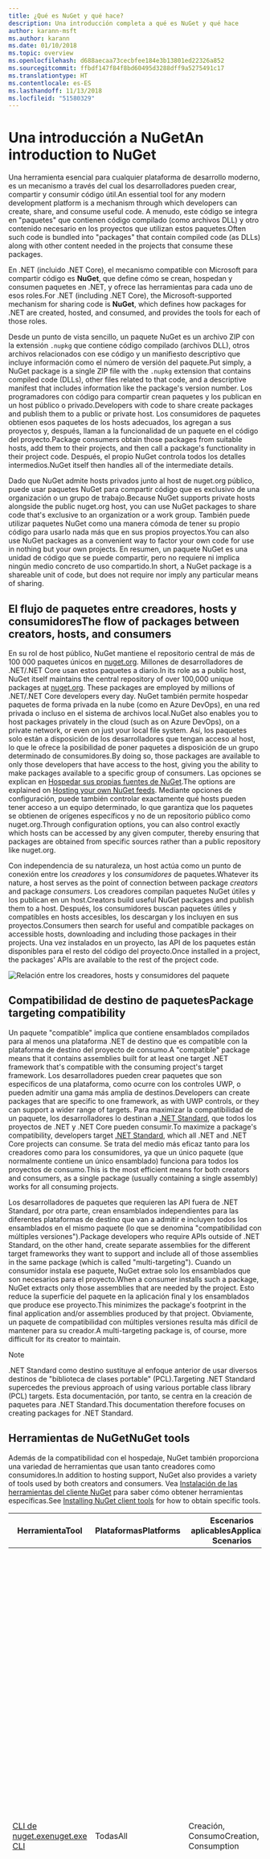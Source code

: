 ```yaml
---
title: ¿Qué es NuGet y qué hace?
description: Una introducción completa a qué es NuGet y qué hace
author: karann-msft
ms.author: karann
ms.date: 01/10/2018
ms.topic: overview
ms.openlocfilehash: d688aecaa73cecbfee184e3b13801ed22326a852
ms.sourcegitcommit: ffbdf147f84f8bd60495d3288dff9a5275491c17
ms.translationtype: HT
ms.contentlocale: es-ES
ms.lasthandoff: 11/13/2018
ms.locfileid: "51580329"
---
```

# <a name="an-introduction-to-nuget"></a><span data-ttu-id="79e32-103">Una introducción a NuGet</span><span class="sxs-lookup"><span data-stu-id="79e32-103">An introduction to NuGet</span></span>

<span data-ttu-id="79e32-104">Una herramienta esencial para cualquier plataforma de desarrollo moderno, es un mecanismo a través del cual los desarrolladores pueden crear, compartir y consumir código útil.</span><span class="sxs-lookup"><span data-stu-id="79e32-104">An essential tool for any modern development platform is a mechanism through which developers can create, share, and consume useful code.</span></span> <span data-ttu-id="79e32-105">A menudo, este código se integra en "paquetes" que contienen código compilado (como archivos DLL) y otro contenido necesario en los proyectos que utilizan estos paquetes.</span><span class="sxs-lookup"><span data-stu-id="79e32-105">Often such code is bundled into "packages" that contain compiled code (as DLLs) along with other content needed in the projects that consume these packages.</span></span>

<span data-ttu-id="79e32-106">En .NET (incluido .NET Core), el mecanismo compatible con Microsoft para compartir código es **NuGet**, que define cómo se crean, hospedan y consumen paquetes en .NET, y ofrece las herramientas para cada uno de esos roles.</span><span class="sxs-lookup"><span data-stu-id="79e32-106">For .NET (including .NET Core), the Microsoft-supported mechanism for sharing code is **NuGet**, which defines how packages for .NET are created, hosted, and consumed, and provides the tools for each of those roles.</span></span>

<span data-ttu-id="79e32-107">Desde un punto de vista sencillo, un paquete NuGet es un archivo ZIP con la extensión `.nupkg` que contiene código compilado (archivos DLL), otros archivos relacionados con ese código y un manifiesto descriptivo que incluye información como el número de versión del paquete.</span><span class="sxs-lookup"><span data-stu-id="79e32-107">Put simply, a NuGet package is a single ZIP file with the `.nupkg` extension that contains compiled code (DLLs), other files related to that code, and a descriptive manifest that includes information like the package's version number.</span></span> <span data-ttu-id="79e32-108">Los programadores con código para compartir crean paquetes y los publican en un host público o privado.</span><span class="sxs-lookup"><span data-stu-id="79e32-108">Developers with code to share create packages and publish them to a public or private host.</span></span> <span data-ttu-id="79e32-109">Los consumidores de paquetes obtienen esos paquetes de los hosts adecuados, los agregan a sus proyectos y, después, llaman a la funcionalidad de un paquete en el código del proyecto.</span><span class="sxs-lookup"><span data-stu-id="79e32-109">Package consumers obtain those packages from suitable hosts, add them to their projects, and then call a package's functionality in their project code.</span></span> <span data-ttu-id="79e32-110">Después, el propio NuGet controla todos los detalles intermedios.</span><span class="sxs-lookup"><span data-stu-id="79e32-110">NuGet itself then handles all of the intermediate details.</span></span>

<span data-ttu-id="79e32-111">Dado que NuGet admite hosts privados junto al host de nuget.org público, puede usar paquetes NuGet para compartir código que es exclusivo de una organización o un grupo de trabajo.</span><span class="sxs-lookup"><span data-stu-id="79e32-111">Because NuGet supports private hosts alongside the public nuget.org host, you can use NuGet packages to share code that's exclusive to an organization or a work group.</span></span> <span data-ttu-id="79e32-112">También puede utilizar paquetes NuGet como una manera cómoda de tener su propio código para usarlo nada más que en sus propios proyectos.</span><span class="sxs-lookup"><span data-stu-id="79e32-112">You can also use NuGet packages as a convenient way to factor your own code for use in nothing but your own projects.</span></span> <span data-ttu-id="79e32-113">En resumen, un paquete NuGet es una unidad de código que se puede compartir, pero no requiere ni implica ningún medio concreto de uso compartido.</span><span class="sxs-lookup"><span data-stu-id="79e32-113">In short, a NuGet package is a shareable unit of code, but does not require nor imply any particular means of sharing.</span></span>

## <a name="the-flow-of-packages-between-creators-hosts-and-consumers"></a><span data-ttu-id="79e32-114">El flujo de paquetes entre creadores, hosts y consumidores</span><span class="sxs-lookup"><span data-stu-id="79e32-114">The flow of packages between creators, hosts, and consumers</span></span>

<span data-ttu-id="79e32-115">En su rol de host público, NuGet mantiene el repositorio central de más de 100 000 paquetes únicos en [nuget.org](https://www.nuget.org). Millones de desarrolladores de .NET/.NET Core usan estos paquetes a diario.</span><span class="sxs-lookup"><span data-stu-id="79e32-115">In its role as a public host, NuGet itself maintains the central repository of over 100,000 unique packages at [nuget.org](https://www.nuget.org). These packages are employed by millions of .NET/.NET Core developers every day.</span></span> <span data-ttu-id="79e32-116">NuGet también permite hospedar paquetes de forma privada en la nube (como en Azure DevOps), en una red privada o incluso en el sistema de archivos local.</span><span class="sxs-lookup"><span data-stu-id="79e32-116">NuGet also enables you to host packages privately in the cloud (such as on Azure DevOps), on a private network, or even on just your local file system.</span></span> <span data-ttu-id="79e32-117">Así, los paquetes solo están a disposición de los desarrolladores que tengan acceso al host, lo que le ofrece la posibilidad de poner paquetes a disposición de un grupo determinado de consumidores.</span><span class="sxs-lookup"><span data-stu-id="79e32-117">By doing so, those packages are available to only those developers that have access to the host, giving you the ability to make packages available to a specific group of consumers.</span></span> <span data-ttu-id="79e32-118">Las opciones se explican en [Hospedar sus propias fuentes de NuGet](hosting-packages/overview.md).</span><span class="sxs-lookup"><span data-stu-id="79e32-118">The options are explained on [Hosting your own NuGet feeds](hosting-packages/overview.md).</span></span> <span data-ttu-id="79e32-119">Mediante opciones de configuración, puede también controlar exactamente qué hosts pueden tener acceso a un equipo determinado, lo que garantiza que los paquetes se obtienen de orígenes específicos y no de un repositorio público como nuget.org.</span><span class="sxs-lookup"><span data-stu-id="79e32-119">Through configuration options, you can also control exactly which hosts can be accessed by any given computer, thereby ensuring that packages are obtained from specific sources rather than a public repository like nuget.org.</span></span>

<span data-ttu-id="79e32-120">Con independencia de su naturaleza, un host actúa como un punto de conexión entre los *creadores* y los *consumidores* de paquetes.</span><span class="sxs-lookup"><span data-stu-id="79e32-120">Whatever its nature, a host serves as the point of connection between package *creators* and package *consumers*.</span></span> <span data-ttu-id="79e32-121">Los creadores compilan paquetes NuGet útiles y los publican en un host.</span><span class="sxs-lookup"><span data-stu-id="79e32-121">Creators build useful NuGet packages and publish them to a host.</span></span> <span data-ttu-id="79e32-122">Después, los consumidores buscan paquetes útiles y compatibles en hosts accesibles, los descargan y los incluyen en sus proyectos.</span><span class="sxs-lookup"><span data-stu-id="79e32-122">Consumers then search for useful and compatible packages on accessible hosts, downloading and including those packages in their projects.</span></span> <span data-ttu-id="79e32-123">Una vez instalados en un proyecto, las API de los paquetes están disponibles para el resto del código del proyecto.</span><span class="sxs-lookup"><span data-stu-id="79e32-123">Once installed in a project, the packages' APIs are available to the rest of the project code.</span></span>

![Relación entre los creadores, hosts y consumidores del paquete](media/nuget-roles.png)

## <a name="package-targeting-compatibility"></a><span data-ttu-id="79e32-125">Compatibilidad de destino de paquetes</span><span class="sxs-lookup"><span data-stu-id="79e32-125">Package targeting compatibility</span></span>

<span data-ttu-id="79e32-126">Un paquete "compatible" implica que contiene ensamblados compilados para al menos una plataforma .NET de destino que es compatible con la plataforma de destino del proyecto de consumo.</span><span class="sxs-lookup"><span data-stu-id="79e32-126">A "compatible" package means that it contains assemblies built for at least one target .NET framework that's compatible with the consuming project's target framework.</span></span> <span data-ttu-id="79e32-127">Los desarrolladores pueden crear paquetes que son específicos de una plataforma, como ocurre con los controles UWP, o pueden admitir una gama más amplia de destinos.</span><span class="sxs-lookup"><span data-stu-id="79e32-127">Developers can create packages that are specific to one framework, as with UWP controls, or they can support a wider range of targets.</span></span> <span data-ttu-id="79e32-128">Para maximizar la compatibilidad de un paquete, los desarrolladores lo destinan a [.NET Standard](/dotnet/standard/net-standard), que todos los proyectos de .NET y .NET Core pueden consumir.</span><span class="sxs-lookup"><span data-stu-id="79e32-128">To maximize a package's compatibility, developers target [.NET Standard](/dotnet/standard/net-standard), which all .NET and .NET Core projects can consume.</span></span> <span data-ttu-id="79e32-129">Se trata del medio más eficaz tanto para los creadores como para los consumidores, ya que un único paquete (que normalmente contiene un único ensamblado) funciona para todos los proyectos de consumo.</span><span class="sxs-lookup"><span data-stu-id="79e32-129">This is the most efficient means for both creators and consumers, as a single package (usually containing a single assembly) works for all consuming projects.</span></span>

<span data-ttu-id="79e32-130">Los desarrolladores de paquetes que requieren las API fuera de .NET Standard, por otra parte, crean ensamblados independientes para las diferentes plataformas de destino que van a admitir e incluyen todos los ensamblados en el mismo paquete (lo que se denomina "compatibilidad con múltiples versiones").</span><span class="sxs-lookup"><span data-stu-id="79e32-130">Package developers who require APIs outside of .NET Standard, on the other hand, create separate assemblies for the different target frameworks they want to support and include all of those assemblies in the same package (which is called "multi-targeting").</span></span> <span data-ttu-id="79e32-131">Cuando un consumidor instala ese paquete, NuGet extrae solo los ensamblados que son necesarios para el proyecto.</span><span class="sxs-lookup"><span data-stu-id="79e32-131">When a consumer installs such a package, NuGet extracts only those assemblies that are needed by the project.</span></span> <span data-ttu-id="79e32-132">Esto reduce la superficie del paquete en la aplicación final y los ensamblados que produce ese proyecto.</span><span class="sxs-lookup"><span data-stu-id="79e32-132">This minimizes the package's footprint in the final application and/or assemblies produced by that project.</span></span> <span data-ttu-id="79e32-133">Obviamente, un paquete de compatibilidad con múltiples versiones resulta más difícil de mantener para su creador.</span><span class="sxs-lookup"><span data-stu-id="79e32-133">A multi-targeting package is, of course, more difficult for its creator to maintain.</span></span>

> [!Note]
> <span data-ttu-id="79e32-134">.NET Standard como destino sustituye al enfoque anterior de usar diversos destinos de "biblioteca de clases portable" (PCL).</span><span class="sxs-lookup"><span data-stu-id="79e32-134">Targeting .NET Standard supercedes the previous approach of using various portable class library (PCL) targets.</span></span> <span data-ttu-id="79e32-135">Esta documentación, por tanto, se centra en la creación de paquetes para .NET Standard.</span><span class="sxs-lookup"><span data-stu-id="79e32-135">This documentation therefore focuses on creating packages for .NET Standard.</span></span>

## <a name="nuget-tools"></a><span data-ttu-id="79e32-136">Herramientas de NuGet</span><span class="sxs-lookup"><span data-stu-id="79e32-136">NuGet tools</span></span>

<span data-ttu-id="79e32-137">Además de la compatibilidad con el hospedaje, NuGet también proporciona una variedad de herramientas que usan tanto creadores como consumidores.</span><span class="sxs-lookup"><span data-stu-id="79e32-137">In addition to hosting support, NuGet also provides a variety of tools used by both creators and consumers.</span></span> <span data-ttu-id="79e32-138">Vea [Instalación de las herramientas del cliente NuGet](install-nuget-client-tools.md) para saber cómo obtener herramientas específicas.</span><span class="sxs-lookup"><span data-stu-id="79e32-138">See [Installing NuGet client tools](install-nuget-client-tools.md) for how to obtain specific tools.</span></span>

| <span data-ttu-id="79e32-139">Herramienta</span><span class="sxs-lookup"><span data-stu-id="79e32-139">Tool</span></span> | <span data-ttu-id="79e32-140">Plataformas</span><span class="sxs-lookup"><span data-stu-id="79e32-140">Platforms</span></span> | <span data-ttu-id="79e32-141">Escenarios aplicables</span><span class="sxs-lookup"><span data-stu-id="79e32-141">Applicable Scenarios</span></span> | <span data-ttu-id="79e32-142">Descripción</span><span class="sxs-lookup"><span data-stu-id="79e32-142">Description</span></span> |
| --- | --- | --- | --- |
| [<span data-ttu-id="79e32-143">CLI de nuget.exe</span><span class="sxs-lookup"><span data-stu-id="79e32-143">nuget.exe CLI</span></span>](tools/nuget-exe-cli-reference.md) | <span data-ttu-id="79e32-144">Todas</span><span class="sxs-lookup"><span data-stu-id="79e32-144">All</span></span> | <span data-ttu-id="79e32-145">Creación, Consumo</span><span class="sxs-lookup"><span data-stu-id="79e32-145">Creation, Consumption</span></span> | <span data-ttu-id="79e32-146">Proporciona todas las funcionalidades de NuGet, con algunos comandos que se aplican de forma específica a los creadores del paquete, otros solo a los consumidores y otros a ambos.</span><span class="sxs-lookup"><span data-stu-id="79e32-146">Provides all NuGet capabilities, with some commands applying specifically to package creators, some applying only to consumers, and others applying to both.</span></span> <span data-ttu-id="79e32-147">Por ejemplo, los creadores de paquetes usan el comando `nuget pack` para crear un paquete a partir de varios ensamblados y archivos relacionados, los consumidores de paquetes usan `nuget install` para incluir los paquetes en una carpeta de proyecto y todos usan `nuget config` para establecer variables de configuración de NuGet.</span><span class="sxs-lookup"><span data-stu-id="79e32-147">For example, package creators use the `nuget pack` command to create a package from various assemblies and related files, package consumers use `nuget install` to include packages in a project folder, and everyone uses `nuget config` to set NuGet configuration variables.</span></span> <span data-ttu-id="79e32-148">Como herramienta independiente de la plataforma, la CLI de NuGet no interactúa con proyectos de Visual Studio.</span><span class="sxs-lookup"><span data-stu-id="79e32-148">As a platform-agnostic tool, the NuGet CLI does not interact with Visual Studio projects.</span></span> |
| [<span data-ttu-id="79e32-149">CLI de dotnet</span><span class="sxs-lookup"><span data-stu-id="79e32-149">dotnet CLI</span></span>](tools/dotnet-Commands.md) | <span data-ttu-id="79e32-150">Todas</span><span class="sxs-lookup"><span data-stu-id="79e32-150">All</span></span> | <span data-ttu-id="79e32-151">Creación, Consumo</span><span class="sxs-lookup"><span data-stu-id="79e32-151">Creation, Consumption</span></span> | <span data-ttu-id="79e32-152">Ofrece determinadas funcionalidades de la CLI de NuGet directamente en la cadena de herramientas de .NET Core.</span><span class="sxs-lookup"><span data-stu-id="79e32-152">Provides certain NuGet CLI capabilities directly within the .NET Core tool chain.</span></span> <span data-ttu-id="79e32-153">Al igual que con la CLI de NuGet, la CLI de dotnet no interactúa con proyectos de Visual Studio.</span><span class="sxs-lookup"><span data-stu-id="79e32-153">As with the NuGet CLI, the dotnet CLI does not interact with Visual Studio projects.</span></span> |
| [<span data-ttu-id="79e32-154">Consola del Administrador de paquetes</span><span class="sxs-lookup"><span data-stu-id="79e32-154">Package Manager Console</span></span>](tools/package-manager-console.md) | <span data-ttu-id="79e32-155">Visual Studio en Windows</span><span class="sxs-lookup"><span data-stu-id="79e32-155">Visual Studio on Windows</span></span> | <span data-ttu-id="79e32-156">Consumo</span><span class="sxs-lookup"><span data-stu-id="79e32-156">Consumption</span></span> | <span data-ttu-id="79e32-157">Ofrece [comandos de PowerShell](tools/Powershell-Reference.md) para instalar y administrar paquetes en proyectos de Visual Studio.</span><span class="sxs-lookup"><span data-stu-id="79e32-157">Provides [PowerShell commands](tools/Powershell-Reference.md) for installing and managing packages in Visual Studio projects.</span></span> |
| [<span data-ttu-id="79e32-158">Interfaz de usuario del administrador de paquetes</span><span class="sxs-lookup"><span data-stu-id="79e32-158">Package Manager UI</span></span>](tools/package-manager-ui.md) | <span data-ttu-id="79e32-159">Visual Studio en Windows</span><span class="sxs-lookup"><span data-stu-id="79e32-159">Visual Studio on Windows</span></span> | <span data-ttu-id="79e32-160">Consumo</span><span class="sxs-lookup"><span data-stu-id="79e32-160">Consumption</span></span> | <span data-ttu-id="79e32-161">Ofrece una interfaz de usuario fácil de usar para instalar y administrar paquetes en proyectos de Visual Studio.</span><span class="sxs-lookup"><span data-stu-id="79e32-161">Provides an easy-to-use UI for installing and managing packages in Visual Studio projects.</span></span> |
| [<span data-ttu-id="79e32-162">Administrar la interfaz de usuario de NuGet</span><span class="sxs-lookup"><span data-stu-id="79e32-162">Manage NuGet UI</span></span>](/visualstudio/mac/nuget-walkthrough) | <span data-ttu-id="79e32-163">Visual Studio para Mac</span><span class="sxs-lookup"><span data-stu-id="79e32-163">Visual Studio for Mac</span></span> | <span data-ttu-id="79e32-164">Consumo</span><span class="sxs-lookup"><span data-stu-id="79e32-164">Consumption</span></span> | <span data-ttu-id="79e32-165">Ofrece una interfaz de usuario fácil de usar para instalar y administrar paquetes en proyectos de Visual Studio para Mac.</span><span class="sxs-lookup"><span data-stu-id="79e32-165">Provide an easy-to-use UI for installing and managing packages in Visual Studio for Mac projects.</span></span> |
| [<span data-ttu-id="79e32-166">MSBuild</span><span class="sxs-lookup"><span data-stu-id="79e32-166">MSBuild</span></span>](reference/msbuild-targets.md) | <span data-ttu-id="79e32-167">Windows</span><span class="sxs-lookup"><span data-stu-id="79e32-167">Windows</span></span> | <span data-ttu-id="79e32-168">Creación, Consumo</span><span class="sxs-lookup"><span data-stu-id="79e32-168">Creation, Consumption</span></span> | <span data-ttu-id="79e32-169">Ofrece la posibilidad de crear y restaurar los paquetes que se usan en un proyecto directamente a través de la cadena de herramientas de MSBuild.</span><span class="sxs-lookup"><span data-stu-id="79e32-169">Provides the ability to create packages and restore packages used in a project directly through the MSBuild tool chain.</span></span> |

<span data-ttu-id="79e32-170">Como puede ver, las herramientas de NuGet con las que trabaja dependen en gran medida de si se crean, consumen o publican paquetes, así como de la plataforma en la que se trabaja.</span><span class="sxs-lookup"><span data-stu-id="79e32-170">As you can see, the NuGet tools you work with depend greatly on whether you're creating, consuming, or publishing packages, and the platform on which you're working.</span></span> <span data-ttu-id="79e32-171">Los creadores de paquetes también suelen ser consumidores, dado que se basan en la funcionalidad que existe en otros paquetes NuGet.</span><span class="sxs-lookup"><span data-stu-id="79e32-171">Package creators are typically also consumers, as they build on top of functionality that exists in other NuGet packages.</span></span> <span data-ttu-id="79e32-172">Y esos paquetes, por supuesto, pueden a su vez depender de otros.</span><span class="sxs-lookup"><span data-stu-id="79e32-172">And those packages, of course, may in turn depend on still others.</span></span>

<span data-ttu-id="79e32-173">Para obtener más información, comience por los artículos [Flujo de trabajo de creación de paquetes](create-packages/Overview-and-Workflow.md) y [Flujo de trabajo de consumo de paquetes](consume-packages/Overview-and-Workflow.md).</span><span class="sxs-lookup"><span data-stu-id="79e32-173">For more information, start with the [Package creation workflow](create-packages/Overview-and-Workflow.md) and [Package consumption workflow](consume-packages/Overview-and-Workflow.md) articles.</span></span>

## <a name="managing-dependencies"></a><span data-ttu-id="79e32-174">Administración de dependencias</span><span class="sxs-lookup"><span data-stu-id="79e32-174">Managing dependencies</span></span>

<span data-ttu-id="79e32-175">La posibilidad de basarse en el trabajo de otros usuarios fácilmente es una de las características más eficaces de un sistema de administración de paquetes.</span><span class="sxs-lookup"><span data-stu-id="79e32-175">The ability to easily build on the work of others is one of most powerful features of a package management system.</span></span> <span data-ttu-id="79e32-176">En consecuencia, gran parte de lo que hace NuGet consiste en administrar ese "gráfico" o árbol de dependencias en nombre de un proyecto.</span><span class="sxs-lookup"><span data-stu-id="79e32-176">Accordingly, much of what NuGet does is managing that dependency tree or "graph" on behalf of a project.</span></span> <span data-ttu-id="79e32-177">Dicho simplemente, solo se tiene que preocupar por los paquetes que use directamente en un proyecto.</span><span class="sxs-lookup"><span data-stu-id="79e32-177">Simply said, you need only concern yourself with those packages that you're directly using in a project.</span></span> <span data-ttu-id="79e32-178">Si alguno de esos paquetes consume otros paquetes (que, a su vez, pueden consumir otros), NuGet se encarga de todas esas dependencias de nivel inferior.</span><span class="sxs-lookup"><span data-stu-id="79e32-178">If any of those packages themselves consume other packages (which can, in turn, consume still others), NuGet takes care of all those down-level dependencies.</span></span>

<span data-ttu-id="79e32-179">En la imagen siguiente se muestra un proyecto que depende de cinco paquetes que, a su vez, dependen de otros varios.</span><span class="sxs-lookup"><span data-stu-id="79e32-179">The following image shows a project that depends on five packages, which in turn depend on a number of others.</span></span>

![Un gráfico de dependencias de NuGet de ejemplo para un proyecto de .NET](media/dependency-graph.png)

<span data-ttu-id="79e32-181">Tenga en cuenta que algunos paquetes aparecen varias veces en el gráfico de dependencias.</span><span class="sxs-lookup"><span data-stu-id="79e32-181">Notice that some packages appear multiple times in the dependency graph.</span></span> <span data-ttu-id="79e32-182">Por ejemplo, hay tres consumidores diferentes del paquete B, y es posible que cada consumidor también especifique una versión diferente de ese paquete (no se muestra).</span><span class="sxs-lookup"><span data-stu-id="79e32-182">For example, there are three different consumers of package B, and each consumer might also specify a different version for that package (not shown).</span></span> <span data-ttu-id="79e32-183">Se trata de un hecho frecuente, especialmente para los paquetes más ampliamente utilizados.</span><span class="sxs-lookup"><span data-stu-id="79e32-183">This is a common occurrence, especially for widely-used packages.</span></span> <span data-ttu-id="79e32-184">Afortunadamente, NuGet se encarga del trabajo duro de determinar exactamente qué versión del paquete B satisface a todos los consumidores.</span><span class="sxs-lookup"><span data-stu-id="79e32-184">NuGet fortunately does all the hard work to determine exactly which version of package B satisfies all consumers.</span></span> <span data-ttu-id="79e32-185">NuGet hace lo mismo para todos los demás paquetes, sin importar la complejidad del gráfico de dependencia.</span><span class="sxs-lookup"><span data-stu-id="79e32-185">NuGet then does the same for all other packages, no matter how deep the dependency graph.</span></span>

<span data-ttu-id="79e32-186">Para obtener más información sobre cómo realiza NuGet este servicio, vea [Resolución de dependencias](consume-packages/dependency-resolution.md).</span><span class="sxs-lookup"><span data-stu-id="79e32-186">For more details on how NuGet performs this service, see [Dependency resolution](consume-packages/dependency-resolution.md).</span></span>

## <a name="tracking-references-and-restoring-packages"></a><span data-ttu-id="79e32-187">Seguimiento de referencias y restauración de paquetes</span><span class="sxs-lookup"><span data-stu-id="79e32-187">Tracking references and restoring packages</span></span>

<span data-ttu-id="79e32-188">Dado que los proyectos se pueden mover fácilmente entre equipos de desarrolladores, repositorios de control de código fuente, servidores de compilación, etc., no resulta práctico mantener los ensamblados binarios de los paquetes NuGet enlazados directamente a un proyecto.</span><span class="sxs-lookup"><span data-stu-id="79e32-188">Because projects can easily move between developer computers, source control repositories, build servers, and so forth, it's highly impractical to keep the binary assemblies of NuGet packages directly bound to a project.</span></span> <span data-ttu-id="79e32-189">De hacerlo, se produciría un sobredimensionamiento innecesario de cada copia del proyecto (y, por tanto, se desperdiciaría espacio en los repositorios de control de código fuente).</span><span class="sxs-lookup"><span data-stu-id="79e32-189">Doing so would make each copy of the project unnecessarily bloated (and thereby waste space in source control repositories).</span></span> <span data-ttu-id="79e32-190">Además, sería muy difícil actualizar los archivos binarios del paquete a versiones más recientes, ya que habría que aplicar las actualizaciones en todas las copias del proyecto.</span><span class="sxs-lookup"><span data-stu-id="79e32-190">It would also make it very difficult to update package binaries to newer versions as updates would have to be applied across all copies of the project.</span></span>

<span data-ttu-id="79e32-191">En lugar de ello, NuGet mantiene una lista de referencias simples de los paquetes en los que se basa un proyecto, que incluye las dependencias de nivel superior y de nivel inferior.</span><span class="sxs-lookup"><span data-stu-id="79e32-191">NuGet instead maintains a simple reference list of the packages upon which a project depends, including both top-level and down-level dependencies.</span></span> <span data-ttu-id="79e32-192">Es decir, siempre que se instala un paquete de algún host en un proyecto, NuGet registra el identificador y el número de versión del paquete en la lista de referencias.</span><span class="sxs-lookup"><span data-stu-id="79e32-192">That is, whenever you install a package from some host into a project, NuGet records the package identifier and version number in the reference list.</span></span> <span data-ttu-id="79e32-193">(Al desinstalar un paquete, evidentemente se quita de la lista). NuGet después ofrece un medio para restaurar todos los paquetes a los que se hace referencia, tal y como se describe en [Restauración de paquetes](consume-packages/package-restore.md).</span><span class="sxs-lookup"><span data-stu-id="79e32-193">(Uninstalling a package, of course, removes it from the list.) NuGet then provides a means to restore all referenced packages upon request, as described on [Package restore](consume-packages/package-restore.md).</span></span>

![Una lista de referencias de NuGet se crea al instalar el paquete y se puede usar para restaurar los paquetes en otro lugar](media/nuget-restore.png)

<span data-ttu-id="79e32-195">Solo con la lista de referencias, NuGet puede reinstalar (es decir, *restaurar*) todos los paquetes de hosts públicos y privados en cualquier momento posterior.</span><span class="sxs-lookup"><span data-stu-id="79e32-195">With only the reference list, NuGet can then reinstall&mdash;that is, *restore*&mdash;all of those packages from public and/or private hosts at any later time.</span></span> <span data-ttu-id="79e32-196">Al confirmar un proyecto en el control de código fuente o compartirlo de alguna otra manera, solo se incluye la lista de referencias, no los archivos binarios del paquete (vea [Paquetes y control de código fuente](consume-packages/packages-and-source-control.md)).</span><span class="sxs-lookup"><span data-stu-id="79e32-196">When committing a project to source control, or sharing it in some other way, you include only the reference list and exclude any package binaries (see [Packages and source control](consume-packages/packages-and-source-control.md).)</span></span>

<span data-ttu-id="79e32-197">El equipo que recibe un proyecto, como un servidor de compilación que obtiene una copia del proyecto como parte de un sistema de implementación automatizada, simplemente solicita a NuGet que restaure las dependencias cuando sea necesario.</span><span class="sxs-lookup"><span data-stu-id="79e32-197">The computer that receives a project, such as a build server obtaining a copy of the project as part of an automated deployment system, simply asks NuGet to restore dependencies whenever they're needed.</span></span> <span data-ttu-id="79e32-198">Los sistemas de compilación como Azure DevOps proporcionan pasos de "restauración de NuGet" para este propósito exacto.</span><span class="sxs-lookup"><span data-stu-id="79e32-198">Build systems like Azure DevOps provide "NuGet restore" steps for this exact purpose.</span></span> <span data-ttu-id="79e32-199">De forma similar, cuando los desarrolladores obtienen una copia de un proyecto (como al clonar un repositorio), pueden invocar un comando como `nuget restore` (CLI de NuGet), `dotnet restore` (CLI de dotnet), o `Install-Package` (consola del Administrador de paquetes) para obtener todos los paquetes necesarios.</span><span class="sxs-lookup"><span data-stu-id="79e32-199">Similarly, when developers obtain a copy of a project (as when cloning a repository), they can invoke command like `nuget restore` (NuGet CLI), `dotnet restore` (dotnet CLI), or `Install-Package` (Package Manager Console) to obtain all the necessary packages.</span></span> <span data-ttu-id="79e32-200">Visual Studio, por su parte, restaura automáticamente los paquetes al compilar un proyecto (siempre que la restauración automática esté habilitada, tal y como se describe en [Restauración de paquetes](consume-packages/package-restore.md)).</span><span class="sxs-lookup"><span data-stu-id="79e32-200">Visual Studio, for its part, automatically restores packages when building a project (provided that automatic restore is enabled, as described on [Package restore](consume-packages/package-restore.md)).</span></span>

<span data-ttu-id="79e32-201">Claramente, el rol principal de NuGet que interesa a los desarrolladores es que mantenga esa lista de referencias en nombre del proyecto y que proporcione los medios para restaurar de forma eficaz (y actualizar) los paquetes a los que se hace referencia.</span><span class="sxs-lookup"><span data-stu-id="79e32-201">Clearly, then, NuGet's primary role where developers are concerned is maintaining that reference list on behalf of your project and providing the means to efficiently restore (and update) those referenced packages.</span></span> <span data-ttu-id="79e32-202">Esta lista se mantiene en uno de los dos *formatos de administración de paquetes*, que se denominan:</span><span class="sxs-lookup"><span data-stu-id="79e32-202">This list is maintained in one of two *package management formats*, as they're called:</span></span>

- <span data-ttu-id="79e32-203">[`packages.config`](reference/packages-config.md): *(NuGet 1.0 y versiones posteriores)* un archivo XML que mantiene una lista plana de todas las dependencias del proyecto, incluidas las dependencias de otros paquetes instalados.</span><span class="sxs-lookup"><span data-stu-id="79e32-203">[`packages.config`](reference/packages-config.md): *(NuGet 1.0+)* An XML file that maintains a flat list of all dependencies in the project, including the dependencies of other installed packages.</span></span> <span data-ttu-id="79e32-204">Los paquetes instalados o restaurados se almacenan en una carpeta `packages`.</span><span class="sxs-lookup"><span data-stu-id="79e32-204">Installed or restored packages are stored in a `packages` folder.</span></span>

- <span data-ttu-id="79e32-205">[PackageReference](consume-packages/package-references-in-project-files.md) (o "referencias de paquetes en archivos de proyecto") | *(NuGet 4.0 y versiones posteriores)* mantiene una lista de las dependencias de nivel superior de un proyecto directamente en el archivo de proyecto, por lo que no se necesita un archivo independiente.</span><span class="sxs-lookup"><span data-stu-id="79e32-205">[PackageReference](consume-packages/package-references-in-project-files.md) (or "package references in project files") | *(NuGet 4.0+)* Maintains a list of a project's top-level dependencies directly within the project file, so no separate file is needed.</span></span> <span data-ttu-id="79e32-206">Se genera dinámicamente un archivo asociado, `obj/project.assets.json`, que administra el gráfico de dependencias general de los paquetes que un proyecto utiliza con todas las dependencias de nivel inferior.</span><span class="sxs-lookup"><span data-stu-id="79e32-206">An associated file, `obj/project.assets.json`, is dynamically generated to manage the overall dependency graph of the packages that a project uses along with all down-level dependencies.</span></span> <span data-ttu-id="79e32-207">Siempre se utiliza PackageReference en los proyectos de .NET Core.</span><span class="sxs-lookup"><span data-stu-id="79e32-207">PackageReference is always used by .NET Core projects.</span></span>

<span data-ttu-id="79e32-208">El formato de administración de paquetes que se usa en un proyecto determinado depende del tipo de proyecto y la versión disponible de NuGet (y/o Visual Studio).</span><span class="sxs-lookup"><span data-stu-id="79e32-208">Which package management format is employed in any given project depends on the project type, and the available version of NuGet (and/or Visual Studio).</span></span> <span data-ttu-id="79e32-209">Para comprobar qué formato se usa, solo hay que buscar `packages.config` en la raíz del proyecto después de instalar el primer paquete.</span><span class="sxs-lookup"><span data-stu-id="79e32-209">To check what format is being used, simply look for `packages.config` in the project root after installing your first package.</span></span> <span data-ttu-id="79e32-210">Si no ve ese archivo, busque directamente un elemento \<PackageReference\> en el archivo de proyecto.</span><span class="sxs-lookup"><span data-stu-id="79e32-210">If you don't have that file, look in the project file directly for a \<PackageReference\> element.</span></span>

<span data-ttu-id="79e32-211">Si se puede elegir, se recomienda utilizar PackageReference.</span><span class="sxs-lookup"><span data-stu-id="79e32-211">When you have a choice, we recommend using PackageReference.</span></span> <span data-ttu-id="79e32-212">`packages.config` se mantiene con fines de herencia y ya no está en desarrollo activo.</span><span class="sxs-lookup"><span data-stu-id="79e32-212">`packages.config` is maintained for legacy purposes and is no longer under active development.</span></span>

> [!Tip]
> <span data-ttu-id="79e32-213">Diversos comandos de la CLI de `nuget.exe`, como `nuget install`, no agregan automáticamente el paquete a la lista de referencia.</span><span class="sxs-lookup"><span data-stu-id="79e32-213">Various `nuget.exe` CLI commands, like `nuget install`, do not automatically add the package to the reference list.</span></span> <span data-ttu-id="79e32-214">La lista se actualiza al instalar un paquete con el Administrador de paquetes de Visual Studio (interfaz de usuario o consola) y con la CLI de `dotnet.exe`.</span><span class="sxs-lookup"><span data-stu-id="79e32-214">The list is updated when installing a package with the Visual Studio Package Manager (UI or Console), and with `dotnet.exe` CLI.</span></span>

## <a name="what-else-does-nuget-do"></a><span data-ttu-id="79e32-215">¿Qué más hace NuGet?</span><span class="sxs-lookup"><span data-stu-id="79e32-215">What else does NuGet do?</span></span>

<span data-ttu-id="79e32-216">Hasta ahora ha aprendido las siguientes características de NuGet:</span><span class="sxs-lookup"><span data-stu-id="79e32-216">So far you've learned the following characteristics of NuGet:</span></span>

- <span data-ttu-id="79e32-217">NuGet ofrece el repositorio central nuget.org con compatibilidad de hospedaje privado.</span><span class="sxs-lookup"><span data-stu-id="79e32-217">NuGet provides the central nuget.org repository with support for private hosting.</span></span>
- <span data-ttu-id="79e32-218">NuGet proporciona a los desarrolladores las herramientas que necesitan para crear, publicar y consumir paquetes.</span><span class="sxs-lookup"><span data-stu-id="79e32-218">NuGet provides the tools developers need for creating, publishing, and consuming packages.</span></span>
- <span data-ttu-id="79e32-219">Y lo más importante, NuGet mantiene una lista de referencias de los paquetes que se usan en un proyecto y permite restaurar y actualizar los paquetes de esa lista.</span><span class="sxs-lookup"><span data-stu-id="79e32-219">Most importantly, NuGet maintains a reference list of packages used in a project and the ability to restore and update those packages from that list.</span></span>

<span data-ttu-id="79e32-220">Para que estos procesos funcionen de forma eficaz, NuGet realiza algunas optimizaciones en segundo plano.</span><span class="sxs-lookup"><span data-stu-id="79e32-220">To make these processes work efficiently, NuGet does some behind-the-scenes optimizations.</span></span> <span data-ttu-id="79e32-221">En concreto, NuGet administra una caché de paquetes y una carpeta de paquetes globales para abreviar la instalación y reinstalación.</span><span class="sxs-lookup"><span data-stu-id="79e32-221">Most notably, NuGet manages a package cache and a global packages folder to shortcut installation and reinstallation.</span></span> <span data-ttu-id="79e32-222">La caché evita descargar un paquete que ya se ha instalado en el equipo.</span><span class="sxs-lookup"><span data-stu-id="79e32-222">The cache avoids downloading a package that's already been installed on the machine.</span></span> <span data-ttu-id="79e32-223">La carpeta de paquetes globales permite que varios proyectos compartan el mismo paquete instalado, lo que reduce el consumo general de NuGet en el equipo.</span><span class="sxs-lookup"><span data-stu-id="79e32-223">The global packages folder allows multiple projects to share the same installed package, thereby reducing NuGet's overall footprint on the computer.</span></span> <span data-ttu-id="79e32-224">Las carpetas de paquetes globales y de caché resultan muy útiles cuando a menudo se restaura un mayor número de paquetes, por ejemplo, en un servidor de compilación.</span><span class="sxs-lookup"><span data-stu-id="79e32-224">The cache and global packages folder are also very helpful when you're frequently restoring a larger number of packages, as on a build server.</span></span> <span data-ttu-id="79e32-225">Para obtener más detalles sobre estos mecanismos, vea [Administración de paquetes globales y carpetas de caché](consume-packages/managing-the-global-packages-and-cache-folders.md).</span><span class="sxs-lookup"><span data-stu-id="79e32-225">For more details on these mechanisms, see [Managing the global packages and cache folders](consume-packages/managing-the-global-packages-and-cache-folders.md).</span></span>

<span data-ttu-id="79e32-226">Dentro de un proyecto individual, NuGet administra el gráfico general de dependencias, que incluye volver a resolver varias referencias a las distintas versiones del mismo paquete.</span><span class="sxs-lookup"><span data-stu-id="79e32-226">Within an individual project, NuGet manages the overall dependency graph, which again includes resolving multiple references to different versions of the same package.</span></span> <span data-ttu-id="79e32-227">Es bastante común que un proyecto tenga una relación de dependencia con uno o varios paquetes que, a su vez, tienen las mismas dependencias.</span><span class="sxs-lookup"><span data-stu-id="79e32-227">It's quite common that a project takes a dependency on one or more packages that themselves have the same dependencies.</span></span> <span data-ttu-id="79e32-228">Algunos de los paquetes de utilidad más prácticos de nuget.org se usan en otros muchos paquetes.</span><span class="sxs-lookup"><span data-stu-id="79e32-228">Some of the most useful utility packages on nuget.org are employed by many other packages.</span></span> <span data-ttu-id="79e32-229">En el gráfico de dependencias completo, podría tener fácilmente diez referencias distintas a versiones diferentes del mismo paquete.</span><span class="sxs-lookup"><span data-stu-id="79e32-229">In the entire dependency graph, then, you could easily have ten different references to different versions of the same package.</span></span> <span data-ttu-id="79e32-230">Para no incluir varias versiones de ese paquete en la propia aplicación, NuGet determina la única versión que pueden usar todos los consumidores.</span><span class="sxs-lookup"><span data-stu-id="79e32-230">To avoid bringing multiple versions of that package into the application itself, NuGet sorts out which single version can be used by all consumers.</span></span> <span data-ttu-id="79e32-231">(Para obtener más información, vea [Inserción de dependencias](consume-packages/dependency-resolution.md)).</span><span class="sxs-lookup"><span data-stu-id="79e32-231">(For more information, see [Dependency Resolution](consume-packages/dependency-resolution.md).)</span></span>

<span data-ttu-id="79e32-232">Además, NuGet mantiene todas las especificaciones relacionadas con la estructura de los paquetes (incluida la [localización](create-packages/creating-localized-packages.md) y los [símbolos de depuración](create-packages/symbol-packages.md)) y cómo se hace referencia a ellos (incluidos los [intervalos de versiones](reference/package-versioning.md#version-ranges-and-wildcards) y [versiones preliminares](create-packages/prerelease-packages.md)). NuGet ofrece también varias API para trabajar con sus servicios mediante programación, así como compatibilidad para los desarrolladores que crean plantillas de proyecto y extensiones de Visual Studio.</span><span class="sxs-lookup"><span data-stu-id="79e32-232">Beyond that, NuGet maintains all the specifications related to how packages are structured (including [localization](create-packages/creating-localized-packages.md) and [debug symbols](create-packages/symbol-packages.md)) and how they are referenced (including [version ranges](reference/package-versioning.md#version-ranges-and-wildcards) and [pre-release versions](create-packages/prerelease-packages.md).) NuGet also provides various APIs to work with its services programmatically, and provides support for developers who write Visual Studio extensions and project templates.</span></span>

<span data-ttu-id="79e32-233">Dedique un momento a examinar la tabla de contenido de esta documentación, y podrá ver todas estas funcionalidades representadas, junto con notas de la versión que se remontan a los inicios de NuGet.</span><span class="sxs-lookup"><span data-stu-id="79e32-233">Take a moment to browse the table of contents for this documentation, and you see all of these capabilities represented there, along with release notes dating back to NuGet's beginnings.</span></span>

## <a name="comments-contributions-and-issues"></a><span data-ttu-id="79e32-234">Comentarios, contribuciones y problemas</span><span class="sxs-lookup"><span data-stu-id="79e32-234">Comments, contributions, and issues</span></span>

<span data-ttu-id="79e32-235">Por último, agradecemos mucho los comentarios y las contribuciones a esta documentación; simplemente seleccione los comandos **Comentarios** y **Editar** del principio de la página o visite el [repositorio de documentos](https://github.com/NuGet/docs.microsoft.com-nuget/) y la [lista de problemas de documentos](https://github.com/NuGet/docs.microsoft.com-nuget/issues) en GitHub.</span><span class="sxs-lookup"><span data-stu-id="79e32-235">Finally, we very much welcome comments and contributions to this documentation&mdash;just select the **Feedback** and **Edit** commands on the top of any page, or visit the [docs repository](https://github.com/NuGet/docs.microsoft.com-nuget/) and [docs issue list](https://github.com/NuGet/docs.microsoft.com-nuget/issues) on GitHub.</span></span>

<span data-ttu-id="79e32-236">También agradecemos las contribuciones a NuGet a través de los [distintos repositorios de GitHub](https://github.com/NuGet/Home); pueden verse problemas de NuGet en [https://github.com/NuGet/home/issues](https://github.com/NuGet/home/issues).</span><span class="sxs-lookup"><span data-stu-id="79e32-236">We also welcome contributions to NuGet itself through its [various GitHub repositories](https://github.com/NuGet/Home); NuGet issues can be found on [https://github.com/NuGet/home/issues](https://github.com/NuGet/home/issues).</span></span>

<span data-ttu-id="79e32-237">Disfrute de su experiencia con NuGet.</span><span class="sxs-lookup"><span data-stu-id="79e32-237">Enjoy your NuGet experience!</span></span>
